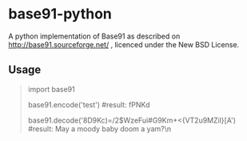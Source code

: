 base91-python
=============

A python implementation of Base91 as described on http://base91.sourceforge.net/ , licenced under the New BSD License.

Usage
-----

> import base91
> 
> base91.encode('test')
> #result: fPNKd
> 
> base91.decode('8D9Kc)=/2$WzeFui#G9Km+<{VT2u9MZil}[A')
> #result: May a moody baby doom a yam?\n

